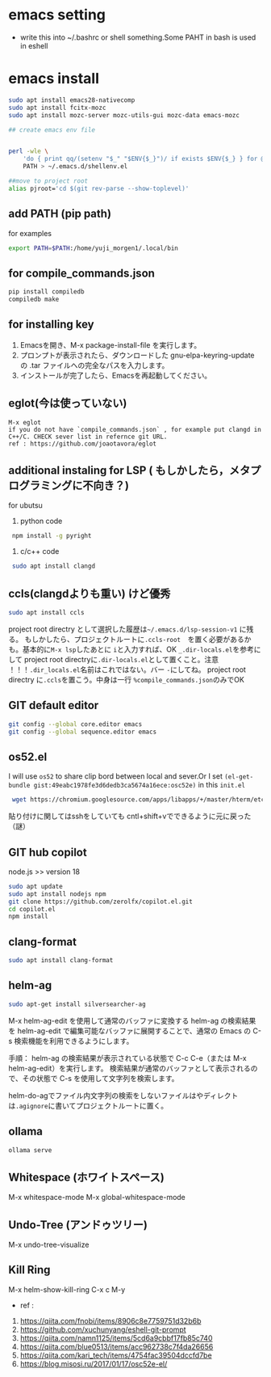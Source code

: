 # emacs setting
- write this into ~/.bashrc or shell something.Some PAHT in bash is used in eshell
# emacs install
```bash
sudo apt install emacs28-nativecomp
sudo apt install fcitx-mozc
sudo apt install mozc-server mozc-utils-gui mozc-data emacs-mozc
```

```bash
## create emacs env file


perl -wle \
    'do { print qq/(setenv "$_" "$ENV{$_}")/ if exists $ENV{$_} } for @ARGV' \
    PATH > ~/.emacs.d/shellenv.el
```
```bash
##move to project root
alias pjroot='cd $(git rev-parse --show-toplevel)'
```


## add PATH (pip path)
for examples
```bash
export PATH=$PATH:/home/yuji_morgen1/.local/bin
```

## for compile_commands.json
```bash
pip install compiledb
compiledb make

```

## for installing key

1. Emacsを開き、M-x package-install-file を実行します。
1. プロンプトが表示されたら、ダウンロードした gnu-elpa-keyring-update の .tar ファイルへの完全なパスを入力します。
1. インストールが完了したら、Emacsを再起動してください。

## eglot(今は使っていない)

```
M-x eglot
if you do not have `compile_commands.json` , for example put clangd in C++/C. CHECK sever list in refernce git URL. 
ref : https://github.com/joaotavora/eglot
```      

## additional instaling for LSP ( もしかしたら，メタプログラミングに不向き？)

for ubutsu
 1. python code
```bash
 npm install -g pyright

```
 1. c/c++ code 
```bash
 sudo apt install clangd
```

## ccls(clangdよりも重い) けど優秀

```bash
sudo apt install ccls

```
project root directry として選択した履歴は`~/.emacs.d/lsp-session-v1` に残る。 もしかしたら、プロジェクトルートに`.ccls-root`　を置く必要があるかも。基本的に`M-x lsp`したあとに `i`と入力すれば、OK 
`_.dir-locals.el`を参考にして project root directryに`.dir-locals.el`として置くこと。注意 ！！！`.dir_locals.el`名前はこれではない。バー `-`にしてね。
project root directry に`.ccls`を置こう。中身は一行  `%compile_commands.json`のみでOK
## GIT default editor

```bash
git config --global core.editor emacs
git config --global sequence.editor emacs
```



## os52.el
I will use `os52` to share clip bord between local and sever.Or I set `(el-get-bundle gist:49eabc1978fe3d6dedb3ca5674a16ece:osc52e)` in this `init.el`

```bash
 wget https://chromium.googlesource.com/apps/libapps/+/master/hterm/etc/osc52.el -O ~/.emacs.d/osc52.el

```
貼り付けに関してはsshをしていても cntl+shift+vでできるように元に戻った（謎）


## GIT hub copilot
node.js >> version 18
```bash
sudo apt update
sudo apt install nodejs npm
git clone https://github.com/zerolfx/copilot.el.git
cd copilot.el
npm install
```

## clang-format
```bash
sudo apt install clang-format
```
## helm-ag
```bash
sudo apt-get install silversearcher-ag
```
M-x helm-ag-edit を使用して通常のバッファに変換する helm-ag の検索結果を helm-ag-edit で編集可能なバッファに展開することで、通常の Emacs の C-s 検索機能を利用できるようにします。

手順：
helm-ag の検索結果が表示されている状態で C-c C-e（または M-x helm-ag-edit）を実行します。
検索結果が通常のバッファとして表示されるので、その状態で C-s を使用して文字列を検索します。

helm-do-agでファイル内文字列の検索をしないファイルはやディレクトは`.agignore`に書いてプロジェクトルートに置く。

## ollama
```bash
ollama serve
```
## Whitespace (ホワイトスペース)
M-x whitespace-mode 
M-x global-whitespace-mode

## Undo-Tree (アンドゥツリー)
M-x undo-tree-visualize

## Kill Ring
M-x helm-show-kill-ring
C-x c M-y

- ref : 
1. https://qiita.com/fnobi/items/8906c8e7759751d32b6b
1. https://github.com/xuchunyang/eshell-git-prompt
1. https://qiita.com/namn1125/items/5cd6a9cbbf17fb85c740
1. https://qiita.com/blue0513/items/acc962738c7f4da26656
1. https://qiita.com/kari_tech/items/4754fac39504dccfd7be
1. https://blog.misosi.ru/2017/01/17/osc52e-el/

